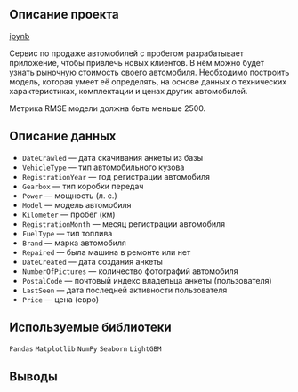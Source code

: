 ## Описание проекта

[ipynb](https://github.com/ClubsSuit/data-science-yandex-practicum/blob/main/09/car-price.ipynb)

Сервис по продаже автомобилей с пробегом разрабатывает приложение, чтобы привлечь новых клиентов. В нём можно будет узнать рыночную стоимость своего автомобиля. Необходимо построить модель, которая умеет её определять, на основе данных о технических характеристиках, комплектации и ценах других автомобилей. 

Метрика RMSE модели должна быть меньше 2500.

## Описание данных

* ```DateCrawled``` — дата скачивания анкеты из базы
* ```VehicleType``` — тип автомобильного кузова
* ```RegistrationYear``` — год регистрации автомобиля
* ```Gearbox``` — тип коробки передач
* ```Power``` — мощность (л. с.)
* ```Model``` — модель автомобиля
* ```Kilometer``` — пробег (км)
* ```RegistrationMonth``` — месяц регистрации автомобиля
* ```FuelType``` — тип топлива
* ```Brand``` — марка автомобиля
* ```Repaired``` — была машина в ремонте или нет
* ```DateCreated``` — дата создания анкеты
* ```NumberOfPictures``` — количество фотографий автомобиля
* ```PostalCode``` — почтовый индекс владельца анкеты (пользователя)
* ```LastSeen``` — дата последней активности пользователя
* ```Price``` — цена (евро)

## Используемые библиотеки

```Pandas```  ```Matplotlib```  ```NumPy```  ```Seaborn```  ```LightGBM```

## Выводы

